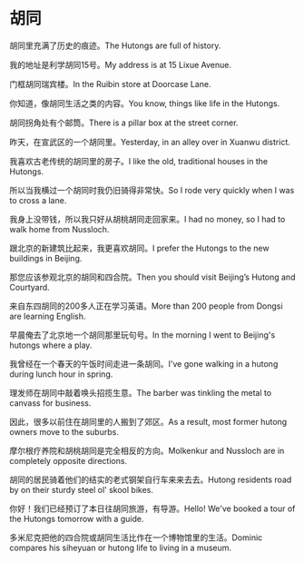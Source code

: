 # 胡同

<p><span class="chinese">胡同里充满了历史的痕迹。</span><span class="english">The Hutongs are full of history.</span></p>

<p><span class="chinese">我的地址是利学胡同15号。</span><span class="english">My address is at 15 Lixue Avenue.</span></p>

<p><span class="chinese">门框胡同瑞宾楼。</span><span class="english">In the Ruibin store at Doorcase Lane.</span></p>

<p><span class="chinese">你知道，像胡同生活之类的内容。</span><span class="english">You know, things like life in the Hutongs.</span></p>

<p><span class="chinese">胡同拐角处有个邮筒。</span><span class="english">There is a pillar box at the street corner.</span></p>

<p><span class="chinese">昨天，在宣武区的一个胡同里。</span><span class="english">Yesterday, in an alley over in Xuanwu district.</span></p>

<p><span class="chinese">我喜欢古老传统的胡同里的房子。</span><span class="english">I like the old, traditional houses in the Hutongs.</span></p>

<p><span class="chinese">所以当我横过一个胡同时我仍旧骑得非常快。</span><span class="english">So I rode very quickly when I was to cross a lane.</span></p>

<p><span class="chinese">我身上没带钱，所以我只好从胡桃胡同走回家来。</span><span class="english">I had no money, so I had to walk home from Nussloch.</span></p>

<p><span class="chinese">跟北京的新建筑比起来，我更喜欢胡同。</span><span class="english">I prefer the Hutongs to the new buildings in Beijing.</span></p>

<p><span class="chinese">那您应该参观北京的胡同和四合院。</span><span class="english">Then you should visit Beijing’s Hutong and Courtyard.</span></p>

<p><span class="chinese">来自东四胡同的200多人正在学习英语。</span><span class="english">More than 200 people from Dongsi are learning English.</span></p>

<p><span class="chinese">早晨俺去了北京地一个胡同那里玩句号。</span><span class="english">In the morning I went to Beijing's hutongs where a play.</span></p>

<p><span class="chinese">我曾经在一个春天的午饭时间走进一条胡同。</span><span class="english">I've gone walking in a hutong during lunch hour in spring.</span></p>

<p><span class="chinese">理发师在胡同中敲着唤头招揽生意。</span><span class="english">The barber was tinkling the metal to canvass for business.</span></p>

<p><span class="chinese">因此，很多以前住在胡同里的人搬到了郊区。</span><span class="english">As a result, most former hutong owners move to the suburbs.</span></p>

<p><span class="chinese">摩尔根疗养院和胡桃胡同是完全相反的方向。</span><span class="english">Molkenkur and Nussloch are in completely opposite directions.</span></p>

<p><span class="chinese">胡同的居民骑着他们的结实的老式钢架自行车来来去去。</span><span class="english">Hutong residents road by on their sturdy steel ol' skool bikes.</span></p>

<p><span class="chinese">你好！我们已经预订了本日往胡同旅游，有导游。</span><span class="english">Hello! We've booked a tour of the Hutongs tomorrow with a guide.</span></p>

<p><span class="chinese">多米尼克把他的四合院或胡同生活比作在一个博物馆里的生活。</span><span class="english">Dominic compares his siheyuan or hutong life to living in a museum.</span></p>

